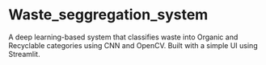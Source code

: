 # Waste_seggregation_system
A deep learning-based system that classifies waste into Organic and Recyclable categories using CNN and OpenCV. Built with a simple UI using Streamlit.
